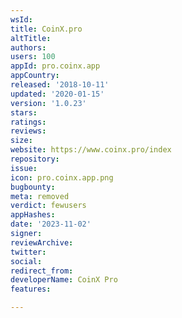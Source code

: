 ```yaml
---
wsId: 
title: CoinX.pro
altTitle: 
authors: 
users: 100
appId: pro.coinx.app
appCountry: 
released: '2018-10-11'
updated: '2020-01-15'
version: '1.0.23'
stars: 
ratings: 
reviews: 
size: 
website: https://www.coinx.pro/index
repository: 
issue: 
icon: pro.coinx.app.png
bugbounty: 
meta: removed
verdict: fewusers
appHashes: 
date: '2023-11-02'
signer: 
reviewArchive: 
twitter: 
social: 
redirect_from: 
developerName: CoinX Pro
features: 

---
```


